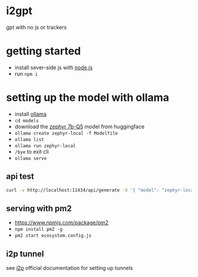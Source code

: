 # i2gpt
gpt with no js or trackers

# getting started

* install sever-side js with [node.js](https://github.com/nvm-sh/nvm)
* run `npm i`


# setting up the model with ollama

* install [ollama](https://ollama.com/download)
* `cd models`
* download the [zephyr 7b-Q5](https://huggingface.co/TheBloke/zephyr-7B-beta-GGUF/blob/main/zephyr-7b-beta.Q5_K_M.gguf) model from huggingface
* `ollama create zephyr-local -f Modelfile`
* `ollama list`
* `ollama run zephyr-local`
* `/bye` to exit cli
* `ollama serve`

## api test

```bash
curl -v http://localhost:11434/api/generate -d '{ "model": "zephyr-local", "prompt": "What is water made of?", "stream": false }'
```

## serving with pm2

* https://www.npmjs.com/package/pm2
* `npm install pm2 -g`
* `pm2 start ecosystem.config.js`

## i2p tunnel

see [i2p](https://geti2p.net/en/) official documentation for setting up tunnels
